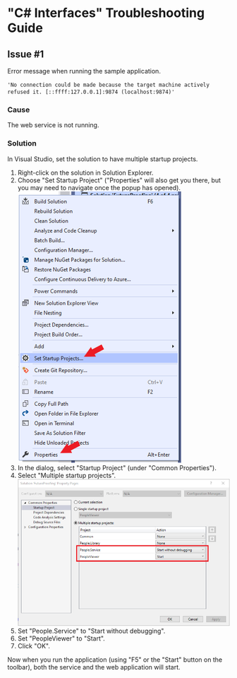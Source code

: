 # "C# Interfaces" Troubleshooting Guide

## Issue #1  
Error message when running the sample application.
```
'No connection could be made because the target machine actively refused it. [::ffff:127.0.0.1]:9874 (localhost:9874)'
```

### Cause
The web service is not running.

### Solution
In Visual Studio, set the solution to have multiple startup projects.
1. Right-click on the solution in Solution Explorer.
2. Choose "Set Startup Project" ("Properties" will also get you there, but you may need to navigate once the popup has opened).  
![Solution popup menu](/images/Solution_popup.png)  
3. In the dialog, select "Startup Project" (under "Common Properties").
4. Select "Multiple startup projects".  
![Solution properties dialog](/images/Startup_dialog.png)  
5. Set "People.Service" to "Start without debugging".
6. Set "PeopleViewer" to "Start".
7. Click "OK".

Now when you run the application (using "F5" or the "Start" button on the toolbar), both the service and the web application will start.